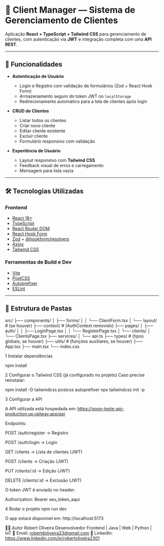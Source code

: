# 📌 Client Manager — Sistema de Gerenciamento de Clientes

Aplicação **React + TypeScript + Tailwind CSS** para gerenciamento de clientes, com autenticação via **JWT** e integração completa com uma **API REST**.

---

## 🚀 Funcionalidades

- **Autenticação de Usuário**
  - Login e Registro com validação de formulários (Zod + React Hook Form)
  - Armazenamento seguro do token JWT no `localStorage`
  - Redirecionamento automático para a tela de clientes após login

- **CRUD de Clientes**
  - Listar todos os clientes
  - Criar novo cliente
  - Editar cliente existente
  - Excluir cliente
  - Formulário responsivo com validação

- **Experiência de Usuário**
  - Layout responsivo com **Tailwind CSS**
  - Feedback visual de erros e carregamento
  - Mensagem para lista vazia

---

## 🛠️ Tecnologias Utilizadas

### **Frontend**
- [React 18+](https://react.dev/)
- [TypeScript](https://www.typescriptlang.org/)
- [React Router DOM](https://reactrouter.com/)
- [React Hook Form](https://react-hook-form.com/)
- [Zod](https://zod.dev/) + [@hookform/resolvers](https://github.com/react-hook-form/resolvers)
- [Axios](https://axios-http.com/)
- [Tailwind CSS](https://tailwindcss.com/)

### **Ferramentas de Build e Dev**
- [Vite](https://vitejs.dev/)
- [PostCSS](https://postcss.org/)
- [Autoprefixer](https://github.com/postcss/autoprefixer)
- [ESLint](https://eslint.org/)

---

## 📂 Estrutura de Pastas

src/
├── components/
│ ├── forms/
│ │ └── ClientForm.tsx
│ └── layout/ # (se houver)
├── context/ # (AuthContext removido)
├── pages/
│ ├── auth/
│ │ ├── LoginPage.tsx
│ │ └── RegisterPage.tsx
│ └── clients/
│ └── ClientsPage.tsx
├── services/
│ └── api.ts
├── types/ # (tipos globais, se houver)
├── utils/ # (funções auxiliares, se houver)
├── App.tsx
├── main.tsx
└── index.css

1 Instalar dependências

npm install


2 Configurar o Tailwind CSS (já configurado no projeto)
Caso precise reinstalar:

npm install -D tailwindcss postcss autoprefixer
npx tailwindcss init -p



3 Configurar a API

A API utilizada está hospedada em:
https://goon-teste-api-production.up.railway.app/api


Endpoints:

POST /auth/register → Registro

POST /auth/login → Login

GET /clients → Lista de clientes (JWT)

POST /clients → Criação (JWT)

PUT /clients/:id → Edição (JWT)

DELETE /clients/:id → Exclusão (JWT)



O token JWT é enviado no header:

Authorization: Bearer seu_token_aqui


4  Rodar o projeto
npm run dev


O app estará disponível em:
http://localhost:5173


👨‍💻 Autor
Robert Oliveira
Desenvolvedor Frontend | Java | Web | Python | IoT
📧 Email: robertdoliveira23@gmail.com
🔗 LinkedIn: https://www.linkedin.com/in/robertoliveira2301